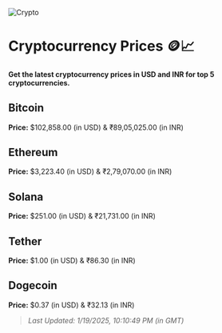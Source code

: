 
![Crypto](https://www.techguide.com.au/wp-content/uploads/2020/11/crypto3.jpeg)

# Cryptocurrency Prices 🪙📈

#### Get the latest cryptocurrency prices in USD and INR for top 5 cryptocurrencies.

## Bitcoin

**Price:** $102,858.00 (in USD) & ₹89,05,025.00 (in INR)

## Ethereum

**Price:** $3,223.40 (in USD) & ₹2,79,070.00 (in INR)

## Solana

**Price:** $251.00 (in USD) & ₹21,731.00 (in INR)

## Tether

**Price:** $1.00 (in USD) & ₹86.30 (in INR)

## Dogecoin

**Price:** $0.37 (in USD) & ₹32.13 (in INR)

> _Last Updated: 1/19/2025, 10:10:49 PM (in GMT)_
